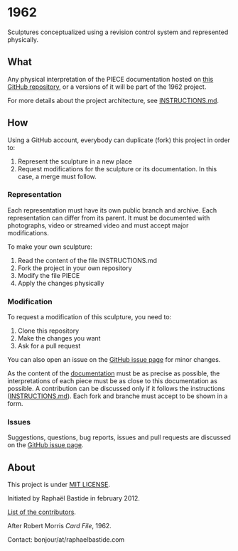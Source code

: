 # 1962

Sculptures conceptualized using a revision control system and represented physically.

## What

Any physical interpretation of the PIECE documentation hosted on [this GitHub repository](https://github.com/raphaelbastide/1962), or a versions of it will be part of the 1962 project.

For more details about the project architecture, see [INSTRUCTIONS.md](https://github.com/raphaelbastide/1962/blob/master/INSTRUCTIONS.md).

## How

Using a GitHub account, everybody can duplicate (fork) this project in order to:

1. Represent the sculpture in a new place
2. Request modifications for the sculpture or its documentation. In this case, a merge must follow.

### Representation

Each representation must have its own public branch and archive. Each representation can differ from its parent. It must be documented with photographs, video or streamed video and must accept major modifications.

To make your own sculpture:

1. Read the content of the file INSTRUCTIONS.md
2. Fork the project in your own repository
3. Modify the file PIECE
4. Apply the changes physically

### Modification

To request a modification of this sculpture, you need to: 

1. Clone this repository
2. Make the changes you want
3. Ask for a pull request

You can also open an issue on the <a href="https://github.com/raphaelbastide/1962/issues">GitHub issue page</a> for minor changes.

As the content of the [documentation](https://github.com/raphaelbastide/1962/blob/master/PIECE) must be as precise as possible, the interpretations of each piece must be as close to this documentation as possible.
A contribution can be discussed only if it follows the instructions ([INSTRUCTIONS.md](https://github.com/raphaelbastide/1962/blob/master/INSTRUCTIONS.md)).
Each fork and branche must accept to be shown in a form.

### Issues

Suggestions, questions, bug reports, issues and pull requests are discussed on the [GitHub  issue page](https://github.com/raphaelbastide/1962/issues).

## About

This project is under [MIT LICENSE](http://raphael.mit-license.org/).

Initiated by Raphaël Bastide in february 2012.

[List of the contributors](https://github.com/raphaelbastide/1962/blob/master/CONTRIBUTORS).

After Robert Morris _Card File_, 1962.

Contact: bonjour/at/raphaelbastide.com